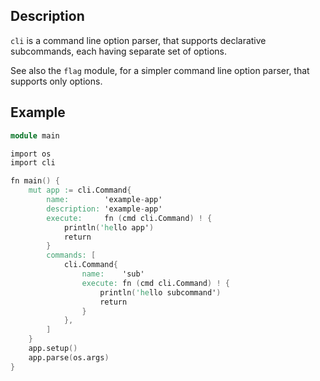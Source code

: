 ## Description

`cli` is a command line option parser, that supports
declarative subcommands, each having separate set of options.

See also the `flag` module, for a simpler command line option parser,
that supports only options.

## Example

```v
module main

import os
import cli

fn main() {
	mut app := cli.Command{
		name:        'example-app'
		description: 'example-app'
		execute:     fn (cmd cli.Command) ! {
			println('hello app')
			return
		}
		commands: [
			cli.Command{
				name:    'sub'
				execute: fn (cmd cli.Command) ! {
					println('hello subcommand')
					return
				}
			},
		]
	}
	app.setup()
	app.parse(os.args)
}
```